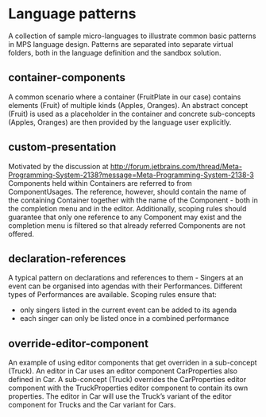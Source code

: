 Language patterns
=================

A collection of sample micro-languages to illustrate common basic patterns in MPS language design. Patterns are separated into separate virtual folders, both in the language definition and the sandbox solution.

## container-components

A common scenario where a container (FruitPlate in our case) contains elements (Fruit) of multiple kinds (Apples, Oranges). An abstract concept (Fruit) is used as a placeholder in the container and concrete sub-concepts (Apples, Oranges) are then provided by the language user explicitly.

## custom-presentation

Motivated by the discussion at http://forum.jetbrains.com/thread/Meta-Programming-System-2138?message=Meta-Programming-System-2138-3
Components held within Containers are referred to from ComponentUsages. The reference, however, should contain the name of the containing Container together with the name of the Component - both in the completion menu and in the editor. Additionally, scoping rules should guarantee that only one reference to any Component may exist and the completion menu is filtered so that already referred Components are not offered.

## declaration-references

A typical pattern on declarations and references to them - Singers at an event can be organised into agendas with their Performances. Different types of Performances are available. Scoping rules ensure that:

* only singers listed in the current event can be added to its agenda
* each singer can only be listed once in a combined performance

## override-editor-component

An example of using editor components that get overriden in a sub-concept (Truck). An editor in Car uses an editor component CarProperties also defined in Car. A sub-concept (Truck) overrides the CarProperties editor component with the TruckProperties editor component to contain its own properties. The editor in Car will use the Truck’s variant of the editor component for Trucks and the Car variant for Cars.